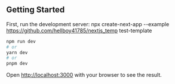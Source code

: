 
## Getting Started

First, run the development server:
npx create-next-app --example https://github.com/hellboy41785/nextjs_temp test-template
```bash
npm run dev
# or
yarn dev
# or
pnpm dev
```

Open [http://localhost:3000](http://localhost:3000) with your browser to see the result.


